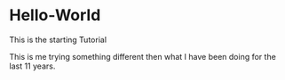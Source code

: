 # Hello-World

This is the starting Tutorial

This is me trying something different then what I have been doing for the last 11 years.
